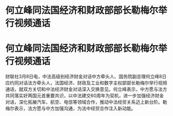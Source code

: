 # 何立峰同法国经济和财政部部长勒梅尔举行视频通话

# 何立峰同法国经济和财政部部长勒梅尔举行视频通话

财联社3月8日电，中法高级别经济财金对话中方牵头人、国务院副总理何立峰8日应约同对话法方牵头人，法国经济、财政及工业和数字主权部部长勒梅尔举行视频通话，就双方关切和中法经济财金对话深入交换意见。何立峰表示，中方愿与法方共同落实好两国元首重要共识，以中法建交60周年为契机，进一步加强经济财金对话，深化拓展汽车、航空、电信等领域合作，推动中法经贸关系迈上新台阶。勒梅尔表示，法方愿与中方加强沟通，为法中经贸合作注入新动能。

